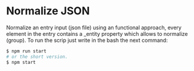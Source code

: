 # Normalize JSON

Normalize an entry input (json file) using an functional approach, every element
in the entry contains a _entity property which allows to normalize (group). To
run the scrip just write in the bash the next command:

```bash
$ npm run start
# or the short version.
$ npm start
```
